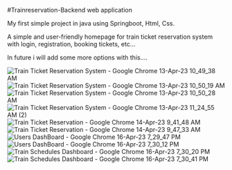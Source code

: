 #Trainreservation-Backend web application

My first simple project in java using Springboot, Html, Css.

A simple and user-friendly homepage for train ticket reservation system with login, registration, booking tickets, etc...

In future i will add some more options with this....


![Train Ticket Reservation System - Google Chrome 13-Apr-23 10_49_38 AM](https://user-images.githubusercontent.com/89632000/232317307-66327964-1ec6-4506-8fba-cb0e266af42b.png)
![Train Ticket Reservation System - Google Chrome 13-Apr-23 10_50_19 AM](https://user-images.githubusercontent.com/89632000/232317344-3c4eb220-9b35-452a-aa25-d46c28191deb.png)
![Train Ticket Reservation System - Google Chrome 13-Apr-23 10_50_28 AM](https://user-images.githubusercontent.com/89632000/232317362-2ed5ce2b-7192-4960-9c5d-a75907dd02fb.png)
![Train Ticket Reservation System - Google Chrome 13-Apr-23 11_24_55 AM (2)](https://user-images.githubusercontent.com/89632000/232317381-673ab99f-027c-43f3-ab1b-1eab4bd30adf.png)
![Train Ticket Reservation - Google Chrome 14-Apr-23 9_41_48 AM](https://user-images.githubusercontent.com/89632000/232317399-b4c819c8-288f-4146-891f-187497c3abd0.png)
![Train Ticket Reservation - Google Chrome 14-Apr-23 9_47_33 AM](https://user-images.githubusercontent.com/89632000/232317420-a19219f2-b2ff-43fb-8765-6e6163478904.png)
![Users DashBoard - Google Chrome 16-Apr-23 7_29_47 PM](https://user-images.githubusercontent.com/89632000/232317436-0ab3cc2c-2210-44dc-b2e3-94911398c4ab.png)
![Users DashBoard - Google Chrome 16-Apr-23 7_30_12 PM](https://user-images.githubusercontent.com/89632000/232317449-2ad8bb7d-678a-45a5-817e-f6e764f62fd8.png)
![Train Schedules Dashboard - Google Chrome 16-Apr-23 7_30_20 PM](https://user-images.githubusercontent.com/89632000/232317466-1673936f-dcc9-4b2c-8d7c-974b1427a80b.png)
![Train Schedules Dashboard - Google Chrome 16-Apr-23 7_30_41 PM](https://user-images.githubusercontent.com/89632000/232317502-030187ec-cfdd-4592-93a1-3043565f1b1c.png)
